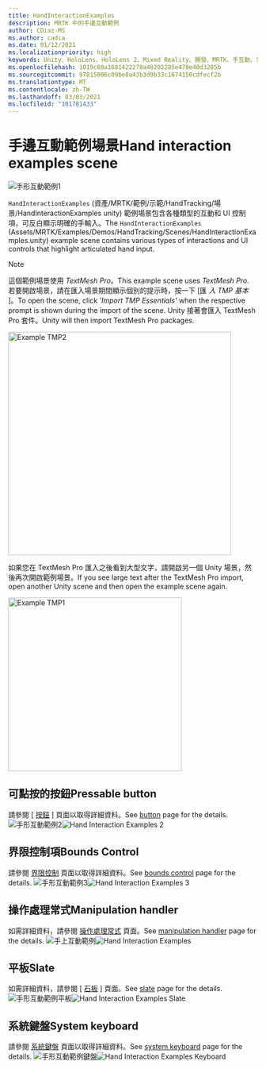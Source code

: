 ```yaml
---
title: HandInteractionExamples
description: MRTK 中的手邊互動範例
author: CDiaz-MS
ms.author: cadia
ms.date: 01/12/2021
ms.localizationpriority: high
keywords: Unity、HoloLens、HoloLens 2、Mixed Reality、開發、MRTK、手互動、界限控制、Pressable 按鈕、
ms.openlocfilehash: 1019c80a1681422278a48202285e478e40d3285b
ms.sourcegitcommit: 97815006c09be0a43b3d9b33c1674150cdfecf2b
ms.translationtype: MT
ms.contentlocale: zh-TW
ms.lasthandoff: 03/03/2021
ms.locfileid: "101781433"
---
```

# <a name="hand-interaction-examples-scene"></a><span data-ttu-id="62dba-104">手邊互動範例場景</span><span class="sxs-lookup"><span data-stu-id="62dba-104">Hand interaction examples scene</span></span>

![手形互動範例1](../images/MRTK_Examples.png)

<span data-ttu-id="62dba-106">`HandInteractionExamples` (資產/MRTK/範例/示範/HandTracking/場景/HandInteractionExamples unity) 範例場景包含各種類型的互動和 UI 控制項，可反白顯示明確的手輸入。</span><span class="sxs-lookup"><span data-stu-id="62dba-106">The `HandInteractionExamples` (Assets/MRTK/Examples/Demos/HandTracking/Scenes/HandInteractionExamples.unity) example scene contains various types of interactions and UI controls that highlight articulated hand input.</span></span>

> [!NOTE]
> <span data-ttu-id="62dba-107">這個範例場景使用 *TextMesh Pro*。</span><span class="sxs-lookup"><span data-stu-id="62dba-107">This example scene uses *TextMesh Pro*.</span></span> <span data-ttu-id="62dba-108">若要開啟場景，請在匯入場景期間顯示個別的提示時，按一下 [匯 *入 TMP 基本* ]。</span><span class="sxs-lookup"><span data-stu-id="62dba-108">To open the scene, click *'Import TMP Essentials'* when the respective prompt is shown during the import of the scene.</span></span> <span data-ttu-id="62dba-109">Unity 接著會匯入 TextMesh Pro 套件。</span><span class="sxs-lookup"><span data-stu-id="62dba-109">Unity will then import TextMesh Pro packages.</span></span>

<img src="../images/hand-interaction-examples/MRTK_Examples_TMP2.png" width="450" alt="Example TMP2">

<span data-ttu-id="62dba-110">如果您在 TextMesh Pro 匯入之後看到大型文字，請開啟另一個 Unity 場景，然後再次開啟範例場景。</span><span class="sxs-lookup"><span data-stu-id="62dba-110">If you see large text after the TextMesh Pro import, open another Unity scene and then open the example scene again.</span></span>

<img src="../images/hand-interaction-examples/MRTK_Examples_TMP1.png" width="350" alt="Example TMP1">

## <a name="pressable-button"></a><span data-ttu-id="62dba-111">可點按的按鈕</span><span class="sxs-lookup"><span data-stu-id="62dba-111">Pressable button</span></span>

<span data-ttu-id="62dba-112">請參閱 [ [按鈕](../ux-building-blocks/button.md) ] 頁面以取得詳細資料。</span><span class="sxs-lookup"><span data-stu-id="62dba-112">See [button](../ux-building-blocks/button.md) page for the details.</span></span>
<span data-ttu-id="62dba-113">![手形互動範例2](../images/hand-interaction-examples/MRTK_Examples_PressTouch.png)</span><span class="sxs-lookup"><span data-stu-id="62dba-113">![Hand Interaction Examples 2](../images/hand-interaction-examples/MRTK_Examples_PressTouch.png)</span></span>

## <a name="bounds-control"></a><span data-ttu-id="62dba-114">界限控制項</span><span class="sxs-lookup"><span data-stu-id="62dba-114">Bounds Control</span></span>

<span data-ttu-id="62dba-115">請參閱 [界限控制](../ux-building-blocks/bounds-control.md) 頁面以取得詳細資料。</span><span class="sxs-lookup"><span data-stu-id="62dba-115">See [bounds control](../ux-building-blocks/bounds-control.md) page for the details.</span></span>
<span data-ttu-id="62dba-116">![手形互動範例3](../images/hand-interaction-examples/MRTK_Examples_BoundingBox.png)</span><span class="sxs-lookup"><span data-stu-id="62dba-116">![Hand Interaction Examples 3](../images/hand-interaction-examples/MRTK_Examples_BoundingBox.png)</span></span>

## <a name="manipulation-handler"></a><span data-ttu-id="62dba-117">操作處理常式</span><span class="sxs-lookup"><span data-stu-id="62dba-117">Manipulation handler</span></span>

<span data-ttu-id="62dba-118">如需詳細資料，請參閱 [操作處理常式](../ux-building-blocks/manipulation-handler.md) 頁面。</span><span class="sxs-lookup"><span data-stu-id="62dba-118">See [manipulation handler](../ux-building-blocks/manipulation-handler.md) page for the details.</span></span>
<span data-ttu-id="62dba-119">![手上互動範例](../images/hand-interaction-examples/MRTK_Examples_Manipulation.png)</span><span class="sxs-lookup"><span data-stu-id="62dba-119">![Hand Interaction Examples](../images/hand-interaction-examples/MRTK_Examples_Manipulation.png)</span></span>

## <a name="slate"></a><span data-ttu-id="62dba-120">平板</span><span class="sxs-lookup"><span data-stu-id="62dba-120">Slate</span></span>

<span data-ttu-id="62dba-121">如需詳細資料，請參閱 [ [石板](../ux-building-blocks/slate.md) ] 頁面。</span><span class="sxs-lookup"><span data-stu-id="62dba-121">See [slate](../ux-building-blocks/slate.md) page for the details.</span></span>
<span data-ttu-id="62dba-122">![手形互動範例平板](../images/hand-interaction-examples/MRTK_Examples_Slate.png)</span><span class="sxs-lookup"><span data-stu-id="62dba-122">![Hand Interaction Examples Slate](../images/hand-interaction-examples/MRTK_Examples_Slate.png)</span></span>

## <a name="system-keyboard"></a><span data-ttu-id="62dba-123">系統鍵盤</span><span class="sxs-lookup"><span data-stu-id="62dba-123">System keyboard</span></span>

<span data-ttu-id="62dba-124">請參閱 [系統鍵盤](../ux-building-blocks/system-keyboard.md) 頁面以取得詳細資料。</span><span class="sxs-lookup"><span data-stu-id="62dba-124">See [system keyboard](../ux-building-blocks/system-keyboard.md) page for the details.</span></span>
<span data-ttu-id="62dba-125">![手形互動範例鍵盤](../images/hand-interaction-examples/MRTK_Examples_Keyboard.png)</span><span class="sxs-lookup"><span data-stu-id="62dba-125">![Hand Interaction Examples Keyboard](../images/hand-interaction-examples/MRTK_Examples_Keyboard.png)</span></span>
